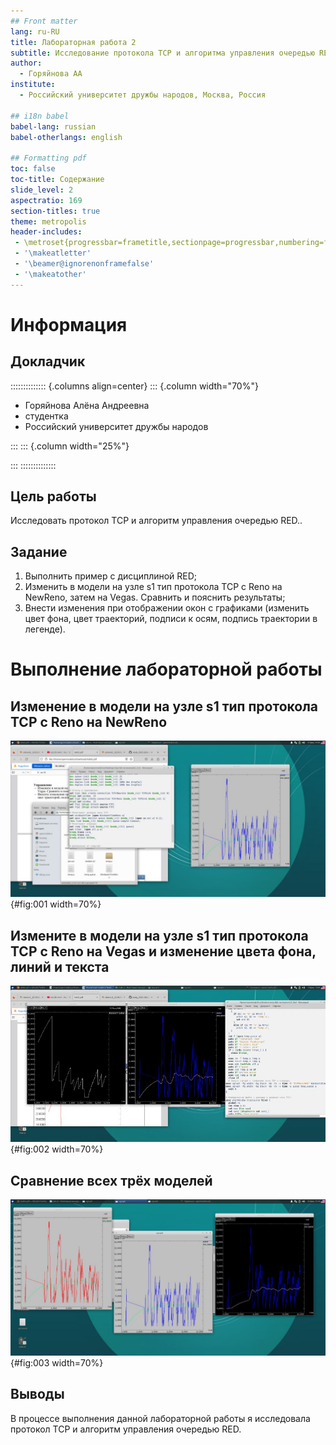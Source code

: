 ```yaml
---
## Front matter
lang: ru-RU
title: Лабораторная работа 2
subtitle: Исследование протокола TCP и алгоритма управления очередью RED
author:
  - Горяйнова АА
institute:
  - Российский университет дружбы народов, Москва, Россия

## i18n babel
babel-lang: russian
babel-otherlangs: english

## Formatting pdf
toc: false
toc-title: Содержание
slide_level: 2
aspectratio: 169
section-titles: true
theme: metropolis
header-includes:
 - \metroset{progressbar=frametitle,sectionpage=progressbar,numbering=fraction}
 - '\makeatletter'
 - '\beamer@ignorenonframefalse'
 - '\makeatother'
---
```


# Информация

## Докладчик

:::::::::::::: {.columns align=center}
::: {.column width="70%"}

  * Горяйнова Алёна Андреевна
  * студентка
  * Российский университет дружбы народов

:::
::: {.column width="25%"}


:::
::::::::::::::

## Цель работы

Исследовать протокол TCP и алгоритм управления очередью RED..

## Задание

1. Выполнить пример с дисциплиной RED;
2. Изменить в модели на узле s1 тип протокола TCP с Reno на NewReno, затем на
Vegas. Сравнить и пояснить результаты;
3. Внести изменения при отображении окон с графиками (изменить цвет фона,
цвет траекторий, подписи к осям, подпись траектории в легенде).

# Выполнение лабораторной работы

## Изменение в модели на узле s1 тип протокола TCP с Reno на NewReno

![ NewReno](image/1.png){#fig:001 width=70%}

## Измените в модели на узле s1 тип протокола TCP с Reno на Vegas и изменение цвета фона, линий и текста

![ Vegas](image/2.png){#fig:002 width=70%}

## Сравнение всех трёх моделей

![ все 3 варианта](image/3.png){#fig:003 width=70%}

## Выводы

В процессе выполнения данной лабораторной работы я исследовала протокол TCP и алгоритм управления очередью RED.
